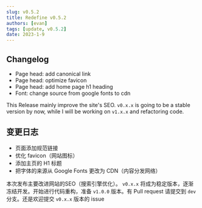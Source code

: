 ```yaml
---
slug: v0.5.2
title: Redefine v0.5.2
authors: [evan]
tags: [update, v0.5.2]
date: 2023-1-9
---
```

## Changelog
- Page head: add canonical link
- Page head: optimize favicon
- Page head: add home page h1 heading
- Font: change source from google fonts to cdn

This Release mainly improve the site's SEO. `v0.x.x` is going to be a stable version by now, while I will be working on `v1.x.x` and refactoring code.

## 变更日志
- 页面添加规范链接
- 优化 favicon（网站图标）
- 添加主页的 H1 标题
- 把字体的来源从 Google Fonts 更改为 CDN（内容分发网络）

本次发布主要改进网站的SEO（搜索引擎优化）。 `v0.x.x` 将成为稳定版本，逐渐冻结开发。开始进行代码重构，准备 `v1.0.0` 版本。有 Pull request 请提交到 `dev` 分支。还是欢迎提交 `v0.x.x` 版本的 issue 
